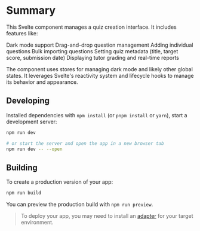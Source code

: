 # Summary

This Svelte component manages a quiz creation interface. It includes features like:

Dark mode support
Drag-and-drop question management
Adding individual questions
Bulk importing questions
Setting quiz metadata (title, target score, submission date)
Displaying tutor grading and real-time reports

The component uses stores for managing dark mode and likely other global states. It leverages Svelte's reactivity system and lifecycle hooks to manage its behavior and appearance.

## Developing

Installed dependencies with `npm install` (or `pnpm install` or `yarn`), start a development server:

```bash
npm run dev

# or start the server and open the app in a new browser tab
npm run dev -- --open
```

## Building

To create a production version of your app:

```bash
npm run build
```

You can preview the production build with `npm run preview`.

> To deploy your app, you may need to install an [adapter](https://kit.svelte.dev/docs/adapters) for your target environment.
